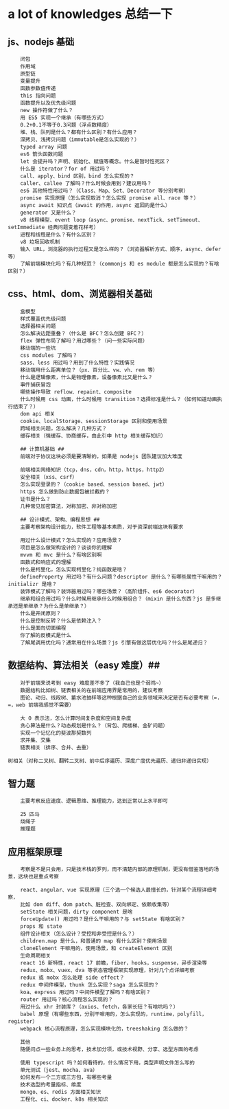 # a lot of knowledges 总结一下 #

## js、nodejs 基础 ##

        闭包
        作用域
        原型链
        变量提升
        函数参数值传递
        this 指向问题
        函数提升以及优先级问题
        new 操作符做了什么？
        用 ES5 实现一个继承（有哪些方式）
        0.2+0.1不等于0.3问题（浮点数精度）
        堆、栈、队列是什么？都有什么区别？有什么应用？
        深拷贝、浅拷贝问题（immutable是怎么实现的？）
        typed array 问题
        es6 箭头函数问题
        let 会提升吗？声明、初始化、赋值等概念。什么是暂时性死区？
        什么是 iterator？for of 用过吗？
        call、apply、bind 区别，bind 怎么实现的？
        caller、callee 了解吗？什么时候会用到？建议用吗？
        es6 其他特性用过吗？（Class、Map、Set、Decorator 等分别考察）
        promise 实现原理（怎么实现取消？怎么实现 promise all、race 等？）
        async await 知识点（await 的作用，async 返回的是什么）
        generator 又是什么？
        v8 线程模型、event loop（async、promise、nextTick、setTimeout、setImmediate 经典问题变着花样考）
        进程和线程是什么？有什么区别？
        v8 垃圾回收机制
        输入 URL，浏览器的执行过程又是怎么样的？（浏览器解析方式、顺序，async、defer等）
        了解前端模块化吗？有几种规范？（commonjs 和 es module 都是怎么实现的？有啥区别？）

## css、html、dom、浏览器相关基础 ##

        盒模型
        样式覆盖优先级问题
        选择器相关问题
        怎么解决边距重叠？（什么是 BFC？怎么创建 BFC？）
        flex 弹性布局了解吗？用过哪些？（问一些实际问题）
        移动端的一些坑
        css modules 了解吗？
        sass、less 用过吗？用到了什么特性？实践情况
        移动端用什么距离单位？（px、百分比、vw、vh、rem 等）
        什么是逻辑像素，什么是物理像素，设备像素比又是什么？
        事件捕获冒泡
        哪些操作导致 reflow、repaint、composite
        什么时候用 css 动画，什么时候用 transition？选择标准是什么？（如何知道动画执行结束了？）
        dom api 相关
        cookie、localStorage、sessionStorage 区别和使用场景
        跨域相关问题，怎么解决？几种方式？
        缓存相关（强缓存、协商缓存，由此引申 http 相关缓存知识）

        ## 计算机基础 ##
        前端对于协议这块必须是要清晰的，如果是 nodejs 团队建议加大难度

        前端相关网络知识（tcp，dns，cdn，http，https，http2）
        安全相关（xss、csrf）
        怎么实现登录的？（cookie based、session based、jwt）
        https 怎么做到防止数据包被拦截的？
        证书是什么？
        几种常见加密算法，对称加密、非对称加密

        ## 设计模式、架构、编程思想 ##
        主要考察架构设计能力，软件工程等基本素质，对于资深前端这块有要求

        用过什么设计模式？怎么实现的？应用场景？
        项目是怎么做架构设计的？谈谈你的理解
        mvvm 和 mvc 是什么？有啥区别啊
        函数式和响应式的理解
        什么是柯里化，怎么实现柯里化？纯函数是啥？
        defineProperty 用过吗？有什么问题？descriptor 是什么？有哪些属性干嘛用的？initializr 是啥？
        装饰模式了解吗？装饰器用过吗？哪些场景？（高阶组件、es6 decorator）
        继承和组合用过吗？什么时候用继承什么时候用组合？（mixin 是什么东西？js 是多继承还是单继承？为什么是单继承？）
        什么是开闭原则？
        什么是控制反转？什么是依赖注入？
        什么是面向切面编程
        你了解的反模式是什么
        了解尾调用优化吗？通常用在什么场景？js 引擎有做这层优化吗？什么是尾递归？

## 数据结构、算法相关（easy 难度）##
        对于前端来说考到 easy 难度差不多了（我自己也是个弱鸡~）
        数据结构比如树、链表相关的在前端应用界是常用的，建议考察
        图论、动归、线段树、蓄水池抽样等这种根据自己的业务领域来决定是否有必要考察（=. =，web 前端我感觉不需要）

        大 O 表示法，怎么计算时间复杂度和空间复杂度
        贪心算法是什么？动态规划是什么？（背包、爬楼梯、金矿问题）
        实现一个记忆化的斐波那契数列
        求并集、交集
        链表相关（排序、合并、去重）
        树相关（对称二叉树、翻转二叉树、前中后序遍历、深度广度优先遍历、递归非递归实现）

## 智力题 ##
        主要考察反应速度、逻辑思维、推理能力，达到正常以上水平即可

        25 匹马
        烧绳子
        推理题

## 应用框架原理 ##
        考察是不是只会用，只是技术栈的罗列，而不清楚内部的原理机制，更没有借鉴落地的场景，这块也是重点考察

        react、angular、vue 实现原理（三个选一个候选人最擅长的，针对某个流程详细考察，
        比如 dom diff、dom patch、脏检查、双向绑定、依赖收集等）
        setState 相关问题，dirty component 是啥
        forceUpdate() 用过吗？是什么干嘛用的？与 setState 有啥区别？
        props 和 state
        组件设计相关（怎么设计？受控和非受控是什么？）
        children.map 是什么，和普通的 map 有什么区别？使用场景
        cloneElement 干嘛用的，使用场景，和 createElement 区别
        生命周期相关
        react 16 新特性，react 17 前瞻，fiber，hooks，suspense，异步渲染等
        redux、mobx、vuex、dva 等状态管理框架实现原理，针对几个点详细考察
        redux 或 mobx 怎么处理 side effect？
        redux 中间件模型，thunk 怎么实现？saga 怎么实现的？
        koa、express 用过吗？中间件模型了解吗？有啥区别？
        router 用过吗？核心流程怎么实现的？
        用过什么 xhr 封装库？（axios、fetch，各家长短？有啥坑吗？）
        babel 原理（有哪些东西，分别干嘛用的，怎么实现的，runtime，polyfill，register）
        webpack 核心流程原理，怎么实现模块化的，treeshaking 怎么做的？

        其他
        随便问点一些业务上的思考，技术加分项，或技术视野、分享、选型方面的考虑

        使用 typescript 吗？如何看待的，什么情况下用，类型声明文件怎么写的
        单元测试（jest、mocha、ava）
        如何发布一个二方或三方包，有哪些考量
        技术选型的考量指标、维度
        mongo、es、redis 方面相关知识
        工程化、ci、docker、k8s 相关知识
